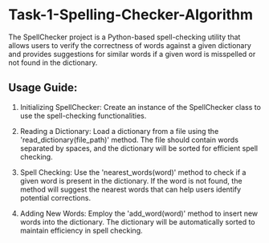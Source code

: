 # Task-1-Spelling-Checker-Algorithm
The SpellChecker project is a Python-based spell-checking utility that allows users to verify the correctness of words against a given dictionary and provides suggestions for similar words if a given word is misspelled or not found in the dictionary.
## Usage Guide:
1) Initializing SpellChecker: Create an instance of the SpellChecker class to use the spell-checking functionalities.

2) Reading a Dictionary: Load a dictionary from a file using the 'read_dictionary(file_path)' method. The file should contain words separated by spaces, and the dictionary will be sorted for efficient spell checking.

3) Spell Checking: Use the 'nearest_words(word)' method to check if a given word is present in the dictionary. If the word is not found, the method will suggest the nearest words that can help users identify potential corrections.

4) Adding New Words: Employ the 'add_word(word)' method to insert new words into the dictionary. The dictionary will be automatically sorted to maintain efficiency in spell checking.
